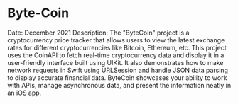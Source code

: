 # Byte-Coin
Date: December 2021
Description:
The "ByteCoin" project is a cryptocurrency price tracker that allows users to view the latest exchange rates for different cryptocurrencies like Bitcoin, Ethereum, etc. This project uses the CoinAPI to fetch real-time cryptocurrency data and display it in a user-friendly interface built using UIKit. It also demonstrates how to make network requests in Swift using URLSession and handle JSON data parsing to display accurate financial data. ByteCoin showcases your ability to work with APIs, manage asynchronous data, and present the information neatly in an iOS app.
